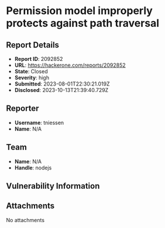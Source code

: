 # Permission model improperly protects against path traversal

## Report Details
- **Report ID**: 2092852
- **URL**: https://hackerone.com/reports/2092852
- **State**: Closed
- **Severity**: high
- **Submitted**: 2023-08-01T22:30:21.019Z
- **Disclosed**: 2023-10-13T21:39:40.729Z

## Reporter
- **Username**: tniessen
- **Name**: N/A

## Team
- **Name**: N/A
- **Handle**: nodejs

## Vulnerability Information


## Attachments
No attachments
